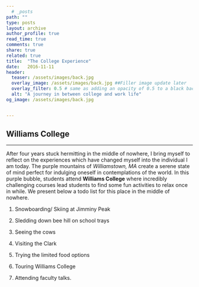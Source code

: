 ```yaml
---
  # _posts
path: ""
type: posts
layout: archive
author_profile: true
read_time: true
comments: true
share: true
related: true
title:  "The College Experience"
date:   2016-11-11
header:
  teaser: /assets/images/back.jpg
  overlay_image: /assets/images/back.jpg ##Filler image update later
  overlay_filter: 0.5 # same as adding an opacity of 0.5 to a black background
  alt: "A journey in between college and work life" 
og_image: /assets/images/back.jpg


---
```


## Williams College ##

---

After four years stuck hermitting in the middle of nowhere, I bring myself to reflect on the experiences which have changed myself into the individual I am today. The purple mountains of *Williamstown, MA* create a serene state of mind perfect for indulging oneself in contemplations of the world. In this purple bubble, students attend **Williams College** where incredibly challenging courses lead students to find some fun activities to relax once in while. We present below a todo list for this place in the middle of nowhere.

1. Snowboarding/ Skiing at Jimminy Peak

2. Sledding down bee hill on school trays

3. Seeing the cows 

4. Visiting the Clark

5. Trying the limited food options

6. Touring Williams College

7. Attending faculty talks.

